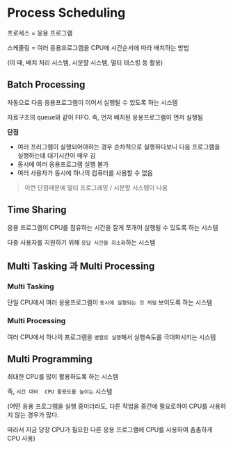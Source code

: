 #  Process Scheduling

프로세스 = 응용 프로그램

스케줄링 = 여러 응용프로그램을  CPU에 시간순서에 따라 배치하는 방법

(이 때, 배치 처리 시스템, 시분할 시스템, 멀티 태스킹 등 활용)



##  Batch Processing

자동으로 다음 응용프로그램이 이어서 실행될 수 있도록 하는 시스템

자료구조의 queue와 같이 FIFO. 즉, 먼저 배치된 응용프로그램이 먼저 실행됨

**단점**

- 여러 프러그램이 실행되어야하는 경우 순차적으로 실행하다보니 다음 프로그램을 실행하는데 대기시간이 매우 김
- 동시에 여러 응용프로그램 실행 불가
- 여러 사용자가 동시에 하나의 컴퓨터를 사용할 수 없음

> 이런 단점때문에 멀티 프로그래밍 / 시분할 시스템이 나옴



## Time Sharing

응용 프로그램이 CPU를 점유하는 시간을 잘게 쪼개어 실행될 수 있도록 하는 시스템

다중 사용자를 지원하기 위해 `응답 시간을 최소화`하는 시스템



## Multi Tasking 과 Multi Processing

### Multi Tasking

단일 CPU에서 여러 응용프로그램이 `동시에 실행되는 것 처럼` 보이도록 하는 시스템

### Multi Processing

여러 CPU에서 하나의 프로그램을 `병렬로 실행`해서 실행속도를 극대화시키는 시스템



## Multi Programming

최대한 CPU를 많이 활용하도록 하는 시스템 

즉, `시간 대비  CPU 활용도를 높이는` 시스템

(어떤 응용 프로그램을 실행 중이더라도, 다른 작업을 중간에 필요로하여 CPU를 사용하지 않는 경우가 많다. 

따라서 지금 당장 CPU가 필요한 다른 응용 프로그램에 CPU를 사용하여 촘촘하게 CPU 사용)
